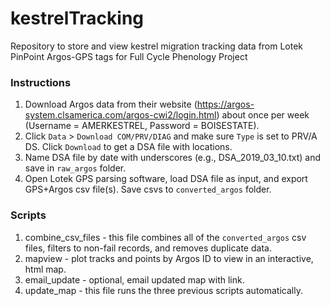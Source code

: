 # kestrelTracking
Repository to store and view kestrel migration tracking data from Lotek PinPoint Argos-GPS tags for Full Cycle Phenology Project

### Instructions

1. Download Argos data from their website (https://argos-system.clsamerica.com/argos-cwi2/login.html) about once per week (Username = AMERKESTREL, Password = BOISESTATE).
1. Click `Data` > `Download COM/PRV/DIAG` and make sure `Type` is set to PRV/A DS. Click `Download` to get a DSA file with locations.
1. Name DSA file by date with underscores (e.g., DSA_2019_03_10.txt) and save in `raw_argos` folder.
1. Open Lotek GPS parsing software, load DSA file as input, and export GPS+Argos csv file(s). Save csvs to `converted_argos` folder.

### Scripts

1. combine_csv_files - this file combines all of the `converted_argos` csv files, filters to non-fail records, and removes duplicate data.
1. mapview - plot tracks and points by Argos ID to view in an interactive, html map.
1. email_update - optional, email updated map with link.
1. update_map - this file runs the three previous scripts automatically.

